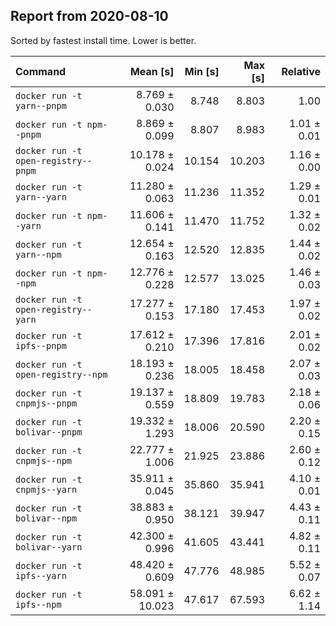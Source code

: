 ## Report from 2020-08-10

Sorted by fastest install time. Lower is better.


| Command | Mean [s] | Min [s] | Max [s] | Relative |
|:---|---:|---:|---:|---:|
| `docker run -t yarn--pnpm` | 8.769 ± 0.030 | 8.748 | 8.803 | 1.00 |
| `docker run -t npm--pnpm` | 8.869 ± 0.099 | 8.807 | 8.983 | 1.01 ± 0.01 |
| `docker run -t open-registry--pnpm` | 10.178 ± 0.024 | 10.154 | 10.203 | 1.16 ± 0.00 |
| `docker run -t yarn--yarn` | 11.280 ± 0.063 | 11.236 | 11.352 | 1.29 ± 0.01 |
| `docker run -t npm--yarn` | 11.606 ± 0.141 | 11.470 | 11.752 | 1.32 ± 0.02 |
| `docker run -t yarn--npm` | 12.654 ± 0.163 | 12.520 | 12.835 | 1.44 ± 0.02 |
| `docker run -t npm--npm` | 12.776 ± 0.228 | 12.577 | 13.025 | 1.46 ± 0.03 |
| `docker run -t open-registry--yarn` | 17.277 ± 0.153 | 17.180 | 17.453 | 1.97 ± 0.02 |
| `docker run -t ipfs--pnpm` | 17.612 ± 0.210 | 17.396 | 17.816 | 2.01 ± 0.02 |
| `docker run -t open-registry--npm` | 18.193 ± 0.236 | 18.005 | 18.458 | 2.07 ± 0.03 |
| `docker run -t cnpmjs--pnpm` | 19.137 ± 0.559 | 18.809 | 19.783 | 2.18 ± 0.06 |
| `docker run -t bolivar--pnpm` | 19.332 ± 1.293 | 18.006 | 20.590 | 2.20 ± 0.15 |
| `docker run -t cnpmjs--npm` | 22.777 ± 1.006 | 21.925 | 23.886 | 2.60 ± 0.12 |
| `docker run -t cnpmjs--yarn` | 35.911 ± 0.045 | 35.860 | 35.941 | 4.10 ± 0.01 |
| `docker run -t bolivar--npm` | 38.883 ± 0.950 | 38.121 | 39.947 | 4.43 ± 0.11 |
| `docker run -t bolivar--yarn` | 42.300 ± 0.996 | 41.605 | 43.441 | 4.82 ± 0.11 |
| `docker run -t ipfs--yarn` | 48.420 ± 0.609 | 47.776 | 48.985 | 5.52 ± 0.07 |
| `docker run -t ipfs--npm` | 58.091 ± 10.023 | 47.617 | 67.593 | 6.62 ± 1.14 |
